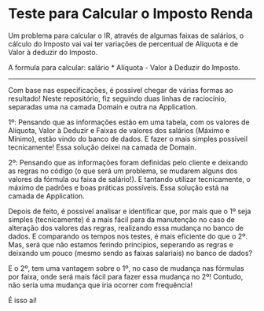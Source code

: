 # Teste para Calcular o Imposto Renda
Um problema para calcular o IR, através de algumas faixas de salários, o cálculo do Imposto vai vai ter variações de percentual de Alíquota e de Valor à deduzir do Imposto. 

A formula para calcular: salário * Alíquota - Valor à Deduzir do Imposto. 

-----------
Com base nas especificações, é possivel chegar de várias formas ao resultado! Neste repositório, fiz seguindo duas linhas de raciocínio, separadas uma na camada Domain e outra na Application. 

1º: Pensando que as informações estão em uma tabela, com os valores de Alíquota, Valor à Deduzir e Faixas de valores dos salários (Máximo e Mínimo), estão vindo do banco de dados. E fazer o mais simples possíveil tecnicamente! Essa solução deixei na camada de Domain.

2º: Pensando que as informações foram definidas pelo cliente e deixando as regras no código (o que será um problema, se mudarem alguns dos valores da fórmula ou faixa de salário!). E tantando utilizar tecnicamente, o máximo de padrões e boas práticas possíveis. Essa solução está na camada de Application.

Depois de feito, é possível analisar e identificar que, por mais que o 1º seja simples (tecnicamente) é a mais fácil para da manutenção no caso de alteração dos valores das regras, realizando essa mudança no banco de dados. E comparando os tempos nos testes, é mais eficiente do que o 2º. Mas, será que não estamos ferindo principios, seperando as regras e deixando um pouco (mesmo sendo as faixas salariais) no banco de dados?

E o 2º, tem uma vantagem sobre o 1º, no caso de mudança nas fórmulas por faixa, onde será mais fácil para fazer essa mudança no 2º! Contudo, não seria uma mudança que iria ocorrer com frequência!

É isso aí! 
